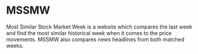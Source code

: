 # MSSMW

Most Similar Stock Market Week is a website which compares the last week and find the most similar historical week when it comes to the price movements. MSSMW also compares news headlines from both matched weeks.
